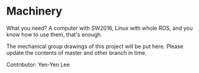 # Machinery
What you need? A computer with SW2016, Linux with whole ROS, and you know how to use them, that's enough.

The mechanical group drawings of this project will be put here. Please update the contents of master and other branch in time.

Contributor: Yen-Yen Lee
